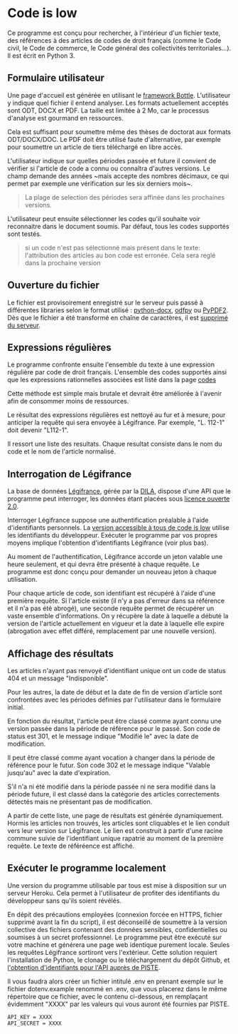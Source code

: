 # Code is low

Ce programme est conçu pour rechercher, à l'intérieur d'un fichier texte, des références à des articles de codes de droit français (comme le Code civil, le Code de commerce, le Code général des collectivités territoriales...). Il est écrit en Python 3.

## Formulaire utilisateur

Une page d'accueil est générée en utilisant le [framework Bottle](https://bottlepy.org/docs/dev/). L'utilisateur y indique quel fichier il entend analyser. Les formats actuellement acceptés sont ODT, DOCX et PDF. La taille est limitée à 2 Mo, car le processus d'analyse est gourmand en ressources. 

Cela est suffisant pour soumettre même des thèses de doctorat aux formats ODT/DOCX/DOC. Le PDF doit être utilisé faute d'alternative, par exemple pour soumettre un article de tiers téléchargé en libre accès.

L'utilisateur indique sur quelles périodes passée et future il convient de vérifier si l'article de code a connu ou connaîtra d'autres versions. Le champ demande des années ~mais accepte des nombres décimaux, ce qui permet par exemple une vérification sur les six derniers mois~.

> La plage de selection des périodes sera affinée dans les prochaines versions.

L'utilisateur peut ensuite sélectionner les codes qu'il souhaite voir reconnaitre dans le document soumis. Par défaut, tous les codes supportés sont testés. 
> si un code n'est pas sélectionné mais présent dans le texte: l'attribution des articles au bon code est erronée. Cela  sera reglé dans la prochaine version
## Ouverture du fichier

Le fichier est provisoirement enregistré sur le serveur puis passé à différentes libraries selon le format utilisé : [python-docx](https://python-docx.readthedocs.io/en/latest/), [odfpy](https://pypi.org/project/odfpy/) ou [PyPDF2](https://pypi.org/project/PyPDF2/). Dès que le fichier a été transformé en chaîne de caractères, il est [supprimé du serveur](./parsing.py).

## Expressions régulières

Le programme confronte ensuite l'ensemble du texte à une expression régulière par code de droit français. L'ensemble des codes supportés ainsi que les expressions rationnelles associées est listé dans la page [codes](codes.html)

Cette méthode est simple mais brutale et devrait être améliorée à l'avenir afin de consommer moins de ressources.

Le résultat des expressions régulières est nettoyé au fur et à mesure, pour anticiper la requête qui sera envoyée à Légifrance. Par exemple, "L. 112-1" doit devenir "L112-1".

Il ressort une liste des resultats. Chaque resultat consiste dans le nom du code et le nom de l'article normalisé. 
## Interrogation de Légifrance

La base de données [Légifrance](https://www.legifrance.gouv.fr/), gérée par la [DILA](https://www.dila.premier-ministre.gouv.fr/), dispose d'une API que le programme peut interroger, les données étant placées sous [licence ouverte 2.0](https://www.etalab.gouv.fr/wp-content/uploads/2017/04/ETALAB-Licence-Ouverte-v2.0.pdf).

Interroger Légifrance suppose une authentification préalable à l'aide d'identifiants personnels. La [version accessible à tous de code is low](codeislow.enetter.fr) utilise les identifiants du développeur. Exécuter le programme par vos propres moyens implique l'obtention d'identifiants Légifrance (voir plus bas).

Au moment de l'authentification, Légifrance accorde un jeton valable une heure seulement, et qui devra être présenté à chaque requête. Le programme est donc conçu pour demander un nouveau jeton à chaque utilisation.

Pour chaque article de code, son identifiant est récupéré à l'aide d'une première requête. Si l'article existe (il n'y a pas d'erreur dans sa référence et il n'a pas été abrogé), une seconde requête permet de récupérer un vaste ensemble d'informations. On y récupère la date à laquelle a débuté la version de l'article actuellement en vigueur et la date à laquelle elle expire (abrogation avec effet différé, remplacement par une nouvelle version).

## Affichage des résultats

Les articles n'ayant pas renvoyé d'identifiant unique ont un code de status 404 et un message "Indisponible".

Pour les autres, la date de début et la date de fin de version d'article sont confrontées avec les périodes définies par l'utilisateur dans le formulaire initial. 

En fonction du résultat, l'article peut être classé comme ayant connu une version passée dans la période de référence pour le passé. 
Son code de status est 301, et le message indique "Modifié le" avec la date de modification.

Il peut être classé comme ayant vocation à changer dans la période de référence pour le futur. Son code 302 et le message indique "Valable jusqu'au" avec la date d'expiration. 

S'il n'a ni été modifié dans la période passée ni ne sera modifié dans la période future, il est classé dans la catégorie des articles correctements détectés mais ne présentant pas de modification.

A partir de cette liste, une page de résultats est générée dynamiquement. Hormis les articles non trouvés, les articles sont cliquables et le lien conduit vers leur version sur Légifrance. Le lien est construit à partir d'une racine commune suivie de l'identifiant unique rapatrié au moment de la première requête. Le texte de référéence est affiché.

## Exécuter le programme localement

Une version du programme utilisable par tous est mise à disposition sur un serveur Heroku. Cela permet à l'utilisateur de profiter des identifiants du développeur sans qu'ils soient révélés.

En dépit des précautions employées (connexion forcée en HTTPS, fichier supprimé avant la fin du script), il est déconseillé de soumettre à la version collective des fichiers contenant des données sensibles, confidentielles ou soumises à un secret professionnel. Le programme peut être exécuté sur votre machine et générera une page web identique purement locale. Seules les requêtes Légifrance sortiront vers l'extérieur. Cette solution requiert l'installation de Python, le clonage ou le téléchargement du dépôt Github, et [l'obtention d'identifiants pour l'API auprès de PISTE](https://developer.aife.economie.gouv.fr/).

Il vous faudra alors créer un fichier intitulé .env en prenant exemple sur le fichier dotenv.example renommé en .env, que vous placerez dans le même répertoire que ce fichier, avec le contenu ci-dessous, en remplaçant évidemment "XXXX" par les valeurs qui vous auront été fournies par PISTE.

    API_KEY = XXXX
    API_SECRET = XXXX
